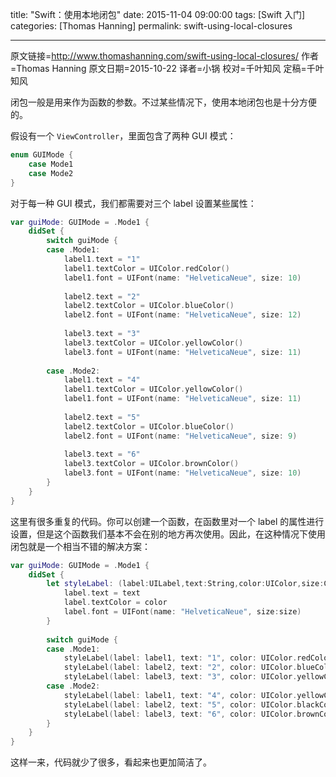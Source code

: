 title: "Swift：使用本地闭包"
date: 2015-11-04 09:00:00
tags: [Swift 入门]
categories: [Thomas Hanning]
permalink: swift-using-local-closures

---
原文链接=http://www.thomashanning.com/swift-using-local-closures/
作者=Thomas Hanning
原文日期=2015-10-22
译者=小锅
校对=千叶知风
定稿=千叶知风

<!--此处开始正文-->

闭包一般是用来作为函数的参数。不过某些情况下，使用本地闭包也是十分方便的。


假设有一个 `ViewController`，里面包含了两种 GUI 模式：

```swift
enum GUIMode {
	case Mode1
	case Mode2
}
```

<!--more-->

对于每一种 GUI 模式，我们都需要对三个 label 设置某些属性：

```swift
var guiMode: GUIMode = .Mode1 {
    didSet {              
        switch guiMode {
        case .Mode1:
            label1.text = "1"
            label1.textColor = UIColor.redColor()
            label1.font = UIFont(name: "HelveticaNeue", size: 10)
                
            label2.text = "2"
            label2.textColor = UIColor.blueColor()
            label2.font = UIFont(name: "HelveticaNeue", size: 12)
                
            label3.text = "3"
            label3.textColor = UIColor.yellowColor()
            label3.font = UIFont(name: "HelveticaNeue", size: 11)
                
        case .Mode2:
            label1.text = "4"
            label1.textColor = UIColor.yellowColor()
            label1.font = UIFont(name: "HelveticaNeue", size: 11)
                
            label2.text = "5"
            label2.textColor = UIColor.blueColor()
            label2.font = UIFont(name: "HelveticaNeue", size: 9)
                
            label3.text = "6"
            label3.textColor = UIColor.brownColor()
            label3.font = UIFont(name: "HelveticaNeue", size: 10)
        }           
    }
}
```

这里有很多重复的代码。你可以创建一个函数，在函数里对一个 label 的属性进行设置，但是这个函数我们基本不会在别的地方再次使用。因此，在这种情况下使用闭包就是一个相当不错的解决方案：

```swift
var guiMode: GUIMode = .Mode1 {
    didSet {      
        let styleLabel: (label:UILabel,text:String,color:UIColor,size:CGFloat) -> () = { (label,text,color,size) in
            label.text = text
            label.textColor = color
            label.font = UIFont(name: "HelveticaNeue", size:size)
        }
                        
        switch guiMode {
        case .Mode1:
            styleLabel(label: label1, text: "1", color: UIColor.redColor(), size:10)
            styleLabel(label: label2, text: "2", color: UIColor.blueColor(), size:12)
            styleLabel(label: label3, text: "3", color: UIColor.yellowColor(), size:11)
        case .Mode2:
            styleLabel(label: label1, text: "4", color: UIColor.yellowColor(), size:11)
            styleLabel(label: label2, text: "5", color: UIColor.blackColor(), size:9)
            styleLabel(label: label3, text: "6", color: UIColor.brownColor(), size:10)
        }
    }
}
```

这样一来，代码就少了很多，看起来也更加简洁了。